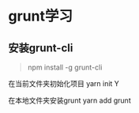 # grunt学习
## 安装grunt-cli
> npm install -g grunt-cli

在当前文件夹初始化项目 yarn init Y

在本地文件夹安装grunt yarn add grunt
